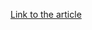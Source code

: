 [Link to the article](https://www.mcafee.com/blogs/other-blogs/mcafee-labs/an-overall-philosophy-on-the-use-of-critical-threat-intelligence/)
